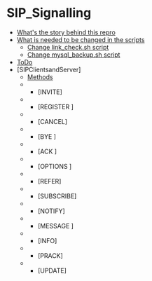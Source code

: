 # SIP_Signalling


- [What's the story behind this repro](https://github.com/gonjumixproject/Robust_IPTV#whats-the-story-behind-the-scripts)
- [What is needed to be changed in the scripts](https://github.com/gonjumixproject/Robust_IPTV#what-is-needed-to-be-changed-in-the-scriptss)
  * [Change link_check.sh script](https://github.com/gonjumixproject/Robust_IPTV#change-link_checksh-script)
  * [Change mysql_backup.sh script](https://github.com/gonjumixproject/Robust_IPTV#change-mysql_backupsh-script)
- [ToDo](https://github.com/gonjumixproject/Robust_IPTV#todo)
- [SIPClientsandServer]
  * [Methods]()
  * * [INVITE]
  * * [REGISTER ]
  * * [CANCEL]
  * * [BYE ]
  * * [ACK ]
  * * [OPTIONS ]
  * * [REFER]
  * * [SUBSCRIBE]
  * * [NOTIFY]
  * * [MESSAGE ]
  * * [INFO]
  * * [PRACK]
  * * [UPDATE]

